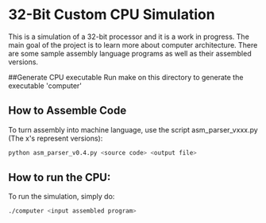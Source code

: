 # 32-Bit Custom CPU Simulation

This is a simulation of a 32-bit processor and it is a work in progress. The main goal of the project is to learn more
about computer architecture. There are some sample assembly language programs as well as their assembled versions.

##Generate CPU executable
Run make on this directory to generate the executable 'computer'

## How to Assemble Code

To turn assembly into machine language, use the script asm_parser_vxxx.py (The x's represent versions):

```sh 
python asm_parser_v0.4.py <source code> <output file>
```

## How to run the CPU:

To run the simulation, simply do:

```sh
./computer <input assembled program>
```

